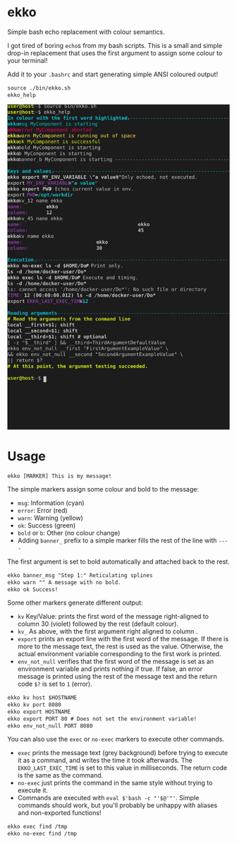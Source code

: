 # ekko
Simple bash echo replacement with colour semantics.

I got tired of boring `echo`s from my bash scripts.  This is a small and simple drop-in replacement that uses the first argument to assign some colour to your terminal! 

Add it to your `.bashrc` and start generating simple ANSI coloured output!

```
source ./bin/ekko.sh
ekko_help
```

![ekko_help terminal capture](./doc/ekko_help.svg)

# Usage

```
ekko [MARKER] This is my message!
```

The simple markers assign some colour and bold to the message:
* `msg`: Information (cyan)
* `error`: Error (red)
* `warn`: Warning (yellow)
* `ok`: Success (green)
* `bold` or `b`: Other (no colour change)
* Adding `banner_` prefix to a simple marker fills the rest of the line with `----`

The first argument is set to bold automatically and attached back to the rest.

```
ekko banner_msg "Step 1:" Reticulating splines
ekko warn "" A message with no bold.
ekko ok Success!
```

Some other markers generate different output:
* `kv` Key/Value: prints the first word of the message right-aligned to column 30 (violet) followed by the rest (default colour).
* `kv_`<NN> As above, with the first argument right aligned to column <NN>.
* `export` prints an export line with the first word of the message.  If there is more to the message text, the rest is used as the value.  Otherwise, the actual environment variable corresponding to the first work is printed. 
* `env_not_null` verifies that the first word of the message is set as an environment variable and prints nothing if true.  If false, an error message is printed using the rest of the message text and the return code `$?` is set to `1` (error).

```
ekko kv host $HOSTNAME
ekko kv port 8080
ekko export HOSTNAME
ekko export PORT 80 # Does not set the environment variable!
ekko env_not_null PORT 8080
```

You can also use the `exec` or `no-exec` markers to execute other commands.
* `exec` prints the message text (grey background) before trying to execute it as a command, and writes the time it took afterwards.  The `EKKO_LAST_EXEC_TIME` is set to this value in milliseconds.  The return code is the same as the command.
* `no-exec` just prints the command in the same style without trying to execute it.
* Commands are executed with `eval $'bash -c "'$@'"'`.  Simple commands should work, but you'll probably be unhappy with aliases and non-exported functions!

```
ekko exec find /tmp
ekko no-exec find /tmp
```
